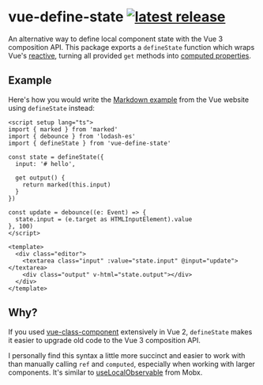 # vue-define-state [![latest release](https://img.shields.io/npm/v/vue-define-state.svg)](https://www.npmjs.com/package/vue-define-state)

An alternative way to define local component state with the Vue 3 composition API. This package exports a `defineState` function which wraps Vue's [reactive](https://vuejs.org/guide/essentials/reactivity-fundamentals.html#declaring-reactive-state), turning all provided `get` methods into [computed properties](https://vuejs.org/guide/essentials/computed.html).

## Example

Here's how you would write the [Markdown example](https://vuejs.org/examples/#markdown) from the Vue website using `defineState` instead:

```vue
<script setup lang="ts">
import { marked } from 'marked'
import { debounce } from 'lodash-es'
import { defineState } from 'vue-define-state'

const state = defineState({
  input: '# hello',

  get output() {
    return marked(this.input)
  }
})

const update = debounce((e: Event) => {
  state.input = (e.target as HTMLInputElement).value
}, 100)
</script>

<template>
  <div class="editor">
    <textarea class="input" :value="state.input" @input="update"></textarea>
    <div class="output" v-html="state.output"></div>
  </div>
</template>
```

## Why?

If you used [vue-class-component](https://class-component.vuejs.org/) extensively in Vue 2, `defineState` makes it easier to upgrade old code to the Vue 3 composition API.

I personally find this syntax a little more succinct and easier to work with than manually calling `ref` and `computed`, especially when working with larger components. It's similar to [useLocalObservable](https://mobx.js.org/react-integration.html#using-local-observable-state-in-observer-components) from Mobx.
